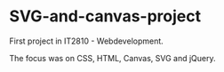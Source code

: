 # SVG-and-canvas-project
First project in IT2810 - Webdevelopment.

The focus was on CSS, HTML, Canvas, SVG and jQuery.
